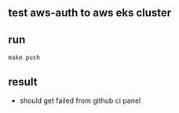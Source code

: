 ## test aws-auth to aws eks cluster

## run
```
make push
```
## result
- should get failed from github ci panel